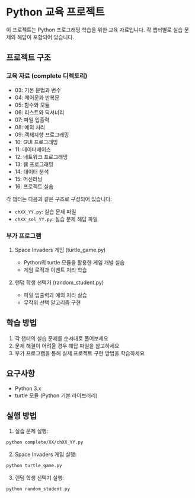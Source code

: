 # Python 교육 프로젝트

이 프로젝트는 Python 프로그래밍 학습을 위한 교육 자료입니다. 각 챕터별로 실습 문제와 해답이 포함되어 있습니다.

## 프로젝트 구조

### 교육 자료 (complete 디렉토리)
- 03: 기본 문법과 변수
- 04: 제어문과 반복문
- 05: 함수와 모듈
- 06: 리스트와 딕셔너리
- 07: 파일 입출력
- 08: 예외 처리
- 09: 객체지향 프로그래밍
- 10: GUI 프로그래밍
- 11: 데이터베이스
- 12: 네트워크 프로그래밍
- 13: 웹 프로그래밍
- 14: 데이터 분석
- 15: 머신러닝
- 16: 프로젝트 실습

각 챕터는 다음과 같은 구조로 구성되어 있습니다:
- `chXX_YY.py`: 실습 문제 파일
- `chXX_sol_YY.py`: 실습 문제 해답 파일

### 부가 프로그램
1. Space Invaders 게임 (turtle_game.py)
   - Python의 turtle 모듈을 활용한 게임 개발 실습
   - 게임 로직과 이벤트 처리 학습

2. 랜덤 학생 선택기 (random_student.py)
   - 파일 입출력과 예외 처리 실습
   - 무작위 선택 알고리즘 구현

## 학습 방법
1. 각 챕터의 실습 문제를 순서대로 풀어보세요
2. 문제 해결이 어려울 경우 해답 파일을 참고하세요
3. 부가 프로그램을 통해 실제 프로젝트 구현 방법을 학습하세요

## 요구사항
- Python 3.x
- turtle 모듈 (Python 기본 라이브러리)

## 실행 방법
1. 실습 문제 실행:
```bash
python complete/XX/chXX_YY.py
```

2. Space Invaders 게임 실행:
```bash
python turtle_game.py
```

3. 랜덤 학생 선택기 실행:
```bash
python random_student.py
```
